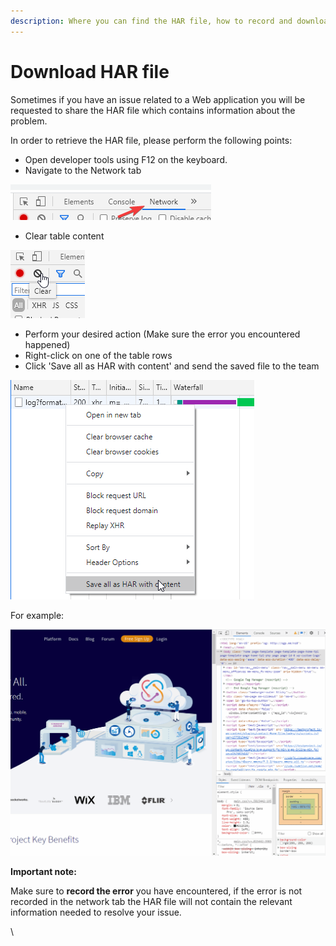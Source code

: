 ```yaml
---
description: Where you can find the HAR file, how to record and download it.
---
```


# Download HAR file

Sometimes if you have an issue related to a Web application you will be requested to share the HAR file which contains information about the problem.

In order to retrieve the HAR file, please perform the following points:

* Open developer tools using F12 on the keyboard.
* Navigate to the Network tab

![](<../../.gitbook/assets/image (486) (1).png>)

* Clear table content

![](<../../.gitbook/assets/image (500).png>)

* Perform your desired action (Make sure the error you encountered happened)
* Right-click on one of the table rows
* Click 'Save all as HAR with content' and send the saved file to the team



![](<../../.gitbook/assets/image (459).png>)

For example:

![](../../.gitbook/assets/HarGif.gif)

**Important note:**

Make sure to **record the error** you have encountered, if the error is not recorded in the network tab the HAR file will not contain the relevant information needed to resolve your issue.

\
